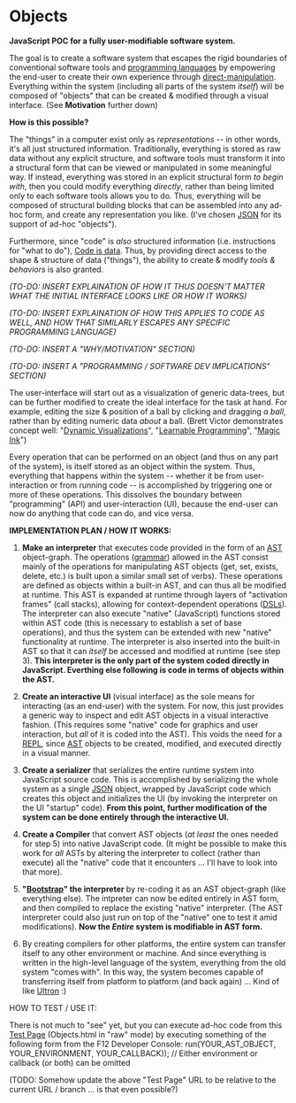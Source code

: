 # Objects
**JavaScript POC for a fully user-modifiable software system.**

The goal is to create a software system that escapes the rigid boundaries of conventional software tools and [programming languages](https://en.wikipedia.org/wiki/Programming_language) by empowering the end-user to create their own experience through [direct-manipulation](https://en.wikipedia.org/wiki/Direct_manipulation_interface). Everything within the system (including all parts of the system *itself*) will be composed of "objects" that can be created & modified through a visual interface. (See **Motivation** further down)

**How is this possible?**

The "things" in a computer exist only as *representations* -- in other words, it's all just structured information. Traditionally, everything is stored as raw data without any explicit structure, and software tools must transform it into a structural form that can be viewed or manipulated in some meaningful way. If instead, everything was stored in an explicit structural form *to begin with*, then you could modify everything *directly*, rather than being limited only to each software tools allows you to do. Thus, everything will be composed of structural building blocks that can be assembled into any ad-hoc form, and create any representation you like. (I've chosen [JSON](http://www.json.org/) for its support of ad-hoc "objects").

Furthermore, since "code" is *also* structured information (i.e. instructions for "what to do"), [Code is data](https://blogs.mulesoft.com/dev/news-dev/code-is-data-data-is-code/). Thus, by providing direct access to the shape & structure of data ("things"), the ability to create & modify *tools & behaviors* is also granted.

*(TO-DO: INSERT EXPLAINATION OF HOW IT THUS DOESN'T MATTER WHAT THE INITIAL INTERFACE LOOKS LIKE OR HOW IT WORKS)*

*(TO-DO: INSERT EXPLAINATION OF HOW THIS APPLIES TO CODE AS WELL, AND HOW THAT SIMILARLY ESCAPES ANY SPECIFIC PROGRAMMING LANGUAGE)*

*(TO-DO: INSERT A "WHY/MOTIVATION" SECTION)*

*(TO-DO: INSERT A "PROGRAMMING / SOFTWARE DEV IMPLICATIONS" SECTION)*

The user-interface will start out as a visualization of generic data-trees, but can be further modified to create the ideal interface for the task at hand. For example, editing the size & position of a ball by clicking and dragging *a ball*, rather than by editing numeric data *about* a ball. (Brett Victor demonstrates concept well: "[Dynamic Visualizations](http://worrydream.com/DrawingDynamicVisualizationsTalk)", "[Learnable Programming](http://worrydream.com/LearnableProgramming/)", "[Magic Ink](http://worrydream.com/MagicInk)")

Every operation that can be performed on an object (and thus on any part of the system), is itself stored as an object within the system. Thus, everything that happens within the system -- whether it be from user-interaction or from running code -- is accomplished by triggering one or more of these operations. This dissolves the boundary between "programming" (API) and user-interaction (UI), because the end-user can now do anything that code can do, and vice versa.

**IMPLEMENTATION PLAN / HOW IT WORKS:**

1. **Make an interpreter** that executes code provided in the form of an [AST](https://en.wikipedia.org/wiki/Abstract_syntax_tree) object-graph. The operations ([grammar](https://en.wikipedia.org/wiki/Formal_grammar)) allowed in the AST consist mainly of the operations for manipulating AST objects (get, set, exists, delete, etc.) is built upon a similar small set of verbs). These operations are defined as objects within a built-in AST, and can thus all be modified at runtime. This AST is expanded at runtime through layers of "activation frames" (call stacks), allowing for context-dependent operations ([DSLs](https://en.wikipedia.org/wiki/Domain-specific_language)). The interpreter can also execute "native" (JavaScript) functions stored within AST code (this is necessary to establish a set of base operations), and thus the system can be extended with new "native" functionality at runtime. The interpreter is also inserted into the built-in AST so that it can *itself* be accessed and modified at runtime (see step 3). **This interpreter is the only part of the system coded directly in JavaScript. Everthing else following is code in terms of objects within the AST.**

2. **Create an interactive UI** (visual interface) as the sole means for interacting (as an end-user) with the system. For now, this just provides a generic way to inspect and edit AST objects in a visual interactive fashion. (This requires some "native" code for graphics and user interaction, but *all* of it is coded into the AST). This voids the need for a [REPL](https://en.wikipedia.org/wiki/Read%E2%80%93eval%E2%80%93print_loop), since [AST](https://en.wikipedia.org/wiki/Abstract_syntax_tree) objects to be created, modified, and executed directly in a visual manner.

3. **Create a serializer** that serializes the entire runtime system into JavaScript source code. This is accomplished by serializing the whole system as a single [JSON](https://en.wikipedia.org/wiki/JSON) object, wrapped by JavaScript code which creates this object and initializes the UI (by invoking the interpreter on the UI "startup" code). **From this point, further modification of the system can be done entirely through the interactive UI.**

4. **Create a Compiler** that convert AST objects (*at least* the ones needed for step 5) into native JavaScript code. (It might be possible to make this work for *all* ASTs by altering the interpreter to collect (rather than execute) all the "native" code that it encounters ... I'll have to look into that more).

5. **"[Bootstrap](https://en.wikipedia.org/wiki/Bootstrapping)" the interpreter** by re-coding it as an AST object-graph (like everything else). The intpreter can now be edited entirely in AST form, and then compiled to replace the existing "native" interpreter. (The AST interpreter could also just run on top of the "native" one to test it amid modifications). **Now the *Entire* system is modifiable in AST form.**

6. By creating compilers for other platforms, the entire system can transfer itself to any other environment or machine. And since everything is written in the high-level language of the system, everything from the old system "comes with". In this way, the system becomes capable of transferring itself from platform to platform (and back again) ... Kind of like [Ultron](https://en.wikipedia.org/wiki/Ultron) :)

HOW TO TEST / USE IT:

There is not much to "see" yet, but you can execute ad-hoc code from this [Test Page](https://rawgit.com/d-cook/Objects/master/Objects.html) (Objects.html in "raw" mode) by executing something of the following form from the F12 Developer Console:
run(YOUR_AST_OBJECT, YOUR_ENVIRONMENT, YOUR_CALLBACK)); // Either environment or callback (or both) can be omitted

(TODO: Somehow update the above "Test Page" URL to be relative to the current URL / branch ... is that even possible?)
